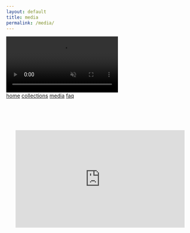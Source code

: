 ```yaml
---
layout: default
title: media
permalink: /media/
---
```

<style>
.promo-video-container {
    display: flex;
    position: relative;
    width: 100%;
    padding-top: 2em;
    padding-bottom: 76.25%;
    height: 0;
    text-align: center;
    justify-content: center;
}
.promo-video-container iframe{
    position: absolute;
    /* top: 0;
    left: 0; */
    width: 100%;
    height: 100%;
    margin: 0 auto;
}

.footer {
    padding-top: 4em;
}

@media only screen and (min-device-width: 768px) {
    .promo-video-container {
        width: 100%;
        padding-top: 2em;
        padding-bottom: 46.25%;
        height: 0;
    }
    .promo-video-container iframe{
        width: 90%;
    }

}
</style>
<!-- nav links -->
<div class="nav-container" style="padding-bottom: 4em;">
    <!-- gif header -->
    <div class="header-logo">
        <video class="header-img" autoplay loop muted playsinline defaultMuted>
            <source src="../images/rotating-logo.mp4" type="video/mp4">
            <!-- webp here? -->
            Your browser does not support the video tag.
        </video> 
    </div>
    <div class="nav-links">
        <a class="nav-link" href="{{ site.url }}/">home</a>
        <a class="nav-link" href="{{ site.url }}/collections/all/">collections</a>
        <a class="nav-link active" href="{{ site.url }}/media">media</a>
        <a class="nav-link" href="{{ site.url }}/faq">faq</a>
    </div>
</div>

<div class="promo-video-container">
    <iframe allow='autoplay' width="560" height="315" src="https://www.youtube.com/embed/X-3k-pjilJ0?autoplay=1&mute=1" title="YouTube video player" frameborder="0" allow="accelerometer; autoplay; clipboard-write; encrypted-media; gyroscope; picture-in-picture" allowfullscreen></iframe>
</div>